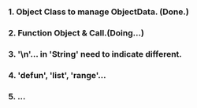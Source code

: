 ### 1. Object Class to manage ObjectData. (Done.)
### 2. Function Object & Call.(Doing...)
### 3. '\\n'... in 'String' need to indicate different.
### 4. 'defun', 'list', 'range'...
### 5. ...
